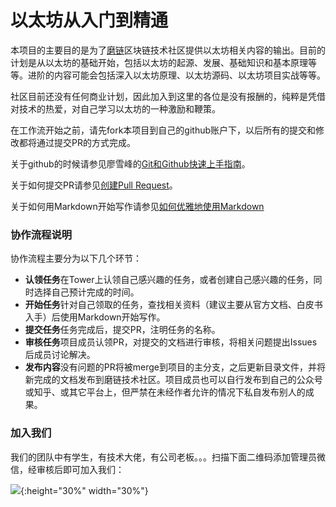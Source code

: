 以太坊从入门到精通
=================

本项目的主要目的是为了[磨链](mochain.info)区块链技术社区提供以太坊相关内容的输出。目前的计划是从以太坊的基础开始，包括以太坊的起源、发展、基础知识和基本原理等等。进阶的内容可能会包括深入以太坊原理、以太坊源码、以太坊项目实战等等。

社区目前还没有任何商业计划，因此加入到这里的各位是没有报酬的，纯粹是凭借对技术的热爱，对自己学习以太坊的一种激励和鞭策。

在工作流开始之前，请先fork本项目到自己的github账户下，以后所有的提交和修改都将通过提交PR的方式完成。

关于github的时候请参见廖雪峰的[Git和Github快速上手指南](https://www.liaoxuefeng.com/wiki/0013739516305929606dd18361248578c67b8067c8c017b000/001373962845513aefd77a99f4145f0a2c7a7ca057e7570000)。

关于如何提交PR请参见[创建Pull Request](https://github.com/geeeeeeeeek/git-recipes/wiki/3.3-%E5%88%9B%E5%BB%BA-Pull-Request)。

关于如何用Markdown开始写作请参见[如何优雅地使用Markdown](http://daily.zhihu.com/story/9215495)

### 协作流程说明

协作流程主要分为以下几个环节：

- **认领任务**在Tower上认领自己感兴趣的任务，或者创建自己感兴趣的任务，同时选择自己预计完成的时间。
- **开始任务**针对自己领取的任务，查找相关资料（建议主要从官方文档、白皮书入手）后使用Markdown开始写作。
- **提交任务**任务完成后，提交PR，注明任务的名称。
- **审核任务**项目成员认领PR，对提交的文档进行审核，将相关问题提出Issues后成员讨论解决。
- **发布内容**没有问题的PR将被merge到项目的主分支，之后更新目录文件，并将新完成的文档发布到磨链技术社区。项目成员也可以自行发布到自己的公众号或知乎、或其它平台上，但严禁在未经作者允许的情况下私自发布别人的成果。

### 加入我们

我们的团队中有学生，有技术大佬，有公司老板。。。扫描下面二维码添加管理员微信，经审核后即可加入我们：

![](http://7sbld9.com1.z0.glb.clouddn.com/WechatIMG56.jpeg){:height="30%" width="30%"}

